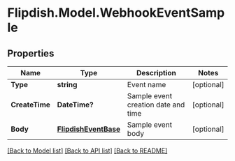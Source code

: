 # Flipdish.Model.WebhookEventSample
## Properties

Name | Type | Description | Notes
------------ | ------------- | ------------- | -------------
**Type** | **string** | Event name | [optional] 
**CreateTime** | **DateTime?** | Sample event creation date and time | [optional] 
**Body** | [**FlipdishEventBase**](FlipdishEventBase.md) | Sample event body | [optional] 

[[Back to Model list]](../README.md#documentation-for-models) [[Back to API list]](../README.md#documentation-for-api-endpoints) [[Back to README]](../README.md)

